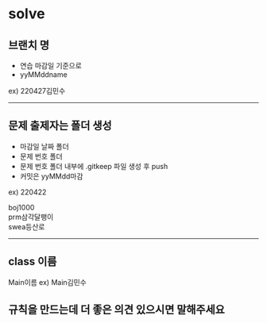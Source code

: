 # solve

## 브랜치 명

- 연습 마감일 기준으로
- yyMMddname

ex) 220427김민수

---

## 문제 출제자는 폴더 생성

- 마감일 날짜 폴더
- 문제 번호 폴더
- 문제 번호 폴더 내부에 .gitkeep 파일 생성 후 push
- 커밋은 yyMMdd마감

ex) 220422

boj1000</br>
prm삼각달팽이</br>
swea등산로

---

## class 이름

Main이름
ex) Main김민수

## 규칙을 만드는데 더 좋은 의견 있으시면 말해주세요
